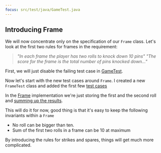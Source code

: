 ```yaml
---
focus: src/test/java/GameTest.java
---
```

## Introducing Frame
We will now concentrate only on the specification of our `Frame` class.
Let's look at the first two rules for frames in the requirement:

> *"In each frame the player has two rolls to knock down 10 pins"* 
> *"The score for the frame is the total number of pins knocked down..."* 

First, we will just disable the failing test case in [GameTest](src/test/java/bowling/GameTest.java:48).

Now let's start with the new test cases around `Frame`.
I created a new `FrameTest` class and added the first few [test cases](src/test/java/bowling/FrameTest.java:11-39)

In the [Frame](src/main/java/bowling/Frame.java:10) implementation we're just storing 
the first and the second roll and [summing up the results](src/main/java/bowling/Frame.java:32).

This will do it for now, good thing is that it's easy to keep the following invariants within a `Frame`

* No roll can be bigger than ten.
* Sum of the first two rolls in a frame can be 10 at maximum

By introducing the rules for strikes and spares, things will get much more complicated.
